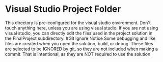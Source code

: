 # Visual Studio Project Folder
This directory is pre-configured for the visual studio environment. Don't touch anything here, unless you are using visual studio. If you are not using visual studio, you can directly edit the files used in the project solution in the FinalProject subdirectory.
#Git Ignore Notice
Some debugging and like files are created when you open the solution, build, or debug. These files are selected to be IGNORED by git, so they are not included when making a commit. That is intentional, as they are NOT required to use the solution.